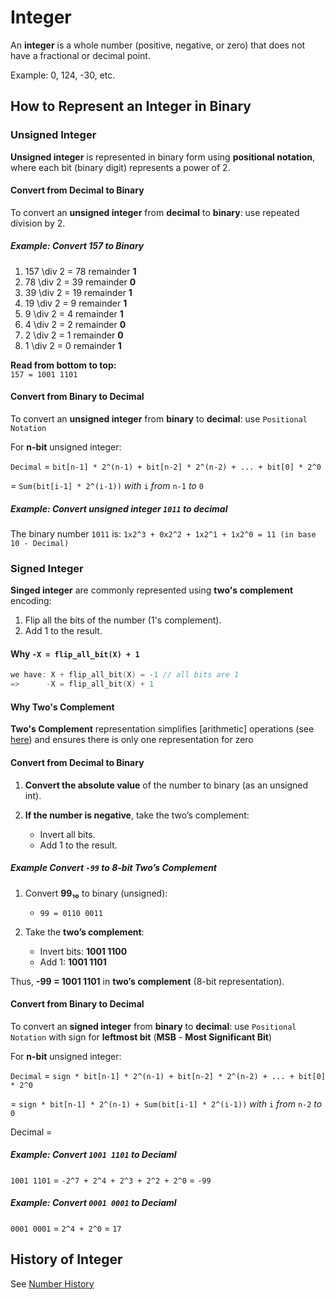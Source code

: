 # Integer

An **integer** is a whole number (positive, negative, or zero) that does not have a fractional or decimal point.

Example: 0, 124, -30, etc.

## How to Represent an Integer in Binary

### Unsigned Integer

**Unsigned integer** is represented in binary form using **positional notation**, where each bit (binary digit) represents a power of 2.

#### Convert from Decimal to Binary
To convert an **unsigned integer** from **decimal** to **binary**: use repeated division by 2.

##### Example: Convert **157** to Binary
1. 157 \div 2 = 78 remainder **1**
2. 78 \div 2 = 39 remainder **0**
3. 39 \div 2 = 19 remainder **1**
4. 19 \div 2 = 9 remainder **1**
5. 9 \div 2 = 4 remainder **1**
6. 4 \div 2 = 2 remainder **0**
7. 2 \div 2 = 1 remainder **0**
8. 1 \div 2 = 0 remainder **1**

**Read from bottom to top:**  
`157 = 1001 1101`

#### Convert from Binary to Decimal
To convert an **unsigned integer** from **binary** to **decimal**: use `Positional Notation`

For **n-bit** unsigned integer:

`Decimal` = `bit[n-1] * 2^(n-1) + bit[n-2] * 2^(n-2) + ... + bit[0] * 2^0`

= `Sum(bit[i-1] * 2^(i-1))` *with* `i` *from* `n-1` *to* `0`

##### Example: Convert unsigned integer `1011` to decimal
The binary number `1011` is: `1x2^3 + 0x2^2 + 1x2^1 + 1x2^0 = 11 (in base 10 - Decimal)`

### Signed Integer

**Singed integer** are commonly represented using **two's complement** encoding:
1. Flip all the bits of the number (1's complement).
2. Add 1 to the result.

#### Why `-X = flip_all_bit(X) + 1`
```c
we have: X + flip_all_bit(X) = -1 // all bits are 1
=>      -X = flip_all_bit(X) + 1
```

#### Why Two's Complement

**Two's Complement** representation simplifies [arithmetic] operations (see [here][arithemetic]) and ensures there is only one representation for zero

#### Convert from Decimal to Binary

1. **Convert the absolute value** of the number to binary (as an unsigned int).

2. **If the number is negative**, take the two’s complement:
   - Invert all bits.
   - Add 1 to the result.

##### Example Convert `-99` to 8-bit Two’s Complement

1. Convert **99₁₀** to binary (unsigned):  
   - `99 = 0110 0011`

2. Take the **two’s complement**:
   - Invert bits: **1001 1100**
   - Add 1: **1001 1101**

Thus, **-99 = 1001 1101** in **two’s complement** (8-bit representation).

#### Convert from Binary to Decimal

To convert an **signed integer** from **binary** to **decimal**: use `Positional Notation` with sign for **leftmost bit** (**MSB** - **Most Significant Bit**)

For **n-bit** unsigned integer:

`Decimal` = `sign * bit[n-1] * 2^(n-1) + bit[n-2] * 2^(n-2) + ... + bit[0] * 2^0`

= `sign * bit[n-1] * 2^(n-1) + Sum(bit[i-1] * 2^(i-1))` *with* `i` *from* `n-2` *to* `0`

Decimal = 

##### Example: Convert `1001 1101` to Deciaml

`1001 1101` = `-2^7 + 2^4 + 2^3 + 2^2 + 2^0` = `-99`

##### Example: Convert `0001 0001` to Deciaml

`0001 0001` = `2^4 + 2^0` = `17`

## History of Integer

See [Number History](Number)

[arithemetic]: ../../ComputerArchitecture/Arithmetics/Arithmetics